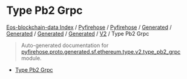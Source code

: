 # Type Pb2 Grpc

[Eos-blockchain-data Index](../../../../../../../README.md#eos-blockchain-data-index) /
[Pyfirehose](../../../../../../index.md#pyfirehose) /
[Pyfirehose](../../../../../../index.md#pyfirehose) /
[Generated](../../../../index.md#generated) /
[Generated](../../../../index.md#generated) /
[Generated](../../../../index.md#generated) /
[Generated](../../../../index.md#generated) /
[V2](./index.md#v2) /
Type Pb2 Grpc

> Auto-generated documentation for [pyfirehose.proto.generated.sf.ethereum.type.v2.type_pb2_grpc](https://github.com/Krow10/eos-blockchain-data/blob/main/pyfirehose/proto/generated/sf/ethereum/type/v2/type_pb2_grpc.py) module.

- [Type Pb2 Grpc](#type-pb2-grpc)

